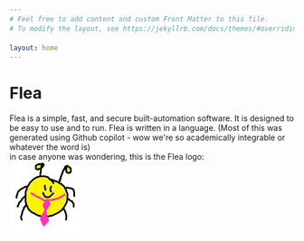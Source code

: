 ```yaml
---
# Feel free to add content and custom Front Matter to this file.
# To modify the layout, see https://jekyllrb.com/docs/themes/#overriding-theme-defaults

layout: home
---
```

# Flea
Flea is a simple, fast, and secure built-automation software. It is designed to be easy to use and to run. Flea is written in a language. (Most of this was generated using Github copilot - wow we're so academically integrable or whatever the word is)  
in case anyone was wondering, this is the Flea logo:  
![logo](assets/images/logo.png)

